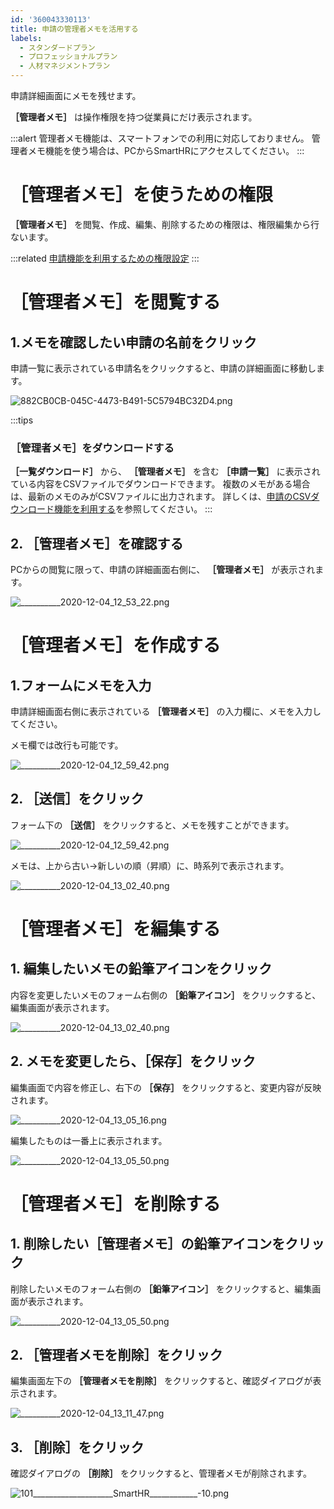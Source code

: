 ```yaml
---
id: '360043330113'
title: 申請の管理者メモを活用する
labels:
  - スタンダードプラン
  - プロフェッショナルプラン
  - 人材マネジメントプラン
---
```

申請詳細画面にメモを残せます。

 **［管理者メモ］** は操作権限を持つ従業員にだけ表示されます。

:::alert
管理者メモ機能は、スマートフォンでの利用に対応しておりません。
管理者メモ機能を使う場合は、PCからSmartHRにアクセスしてください。
:::

# ［管理者メモ］を使うための権限

 **［管理者メモ］** を閲覧、作成、編集、削除するための権限は、権限編集から行ないます。

:::related
[申請機能を利用するための権限設定](https://knowledge.smarthr.jp/hc/ja/articles/360026262453)
:::

# ［管理者メモ］を閲覧する

## 1.メモを確認したい申請の名前をクリック

申請一覧に表示されている申請名をクリックすると、申請の詳細画面に移動します。

![882CB0CB-045C-4473-B491-5C5794BC32D4.png](./882CB0CB-045C-4473-B491-5C5794BC32D4.png)

:::tips
### ［管理者メモ］をダウンロードする
 **［一覧ダウンロード］** から、 **［管理者メモ］** を含む **［申請一覧］** に表示されている内容をCSVファイルでダウンロードできます。
複数のメモがある場合は、最新のメモのみがCSVファイルに出力されます。
詳しくは、[申請のCSVダウンロード機能を利用する](https://knowledge.smarthr.jp/hc/ja/articles/360051114994)を参照してください。
:::

## 2\. ［管理者メモ］を確認する

PCからの閲覧に限って、申請の詳細画面右側に、 **［管理者メモ］** が表示されます。

![__________2020-12-04_12_53_22.png](./__________2020-12-04_12_53_22.png)

# ［管理者メモ］を作成する

## 1.フォームにメモを入力

申請詳細画面右側に表示されている **［管理者メモ］** の入力欄に、メモを入力してください。

メモ欄では改行も可能です。

![__________2020-12-04_12_59_42.png](./00___________2020-12-04_12_59_42.png)

## 2\. ［送信］をクリック

フォーム下の **［送信］** をクリックすると、メモを残すことができます。

![__________2020-12-04_12_59_42.png](./01___________2020-12-04_12_59_42.png)

メモは、上から古い→新しいの順（昇順）に、時系列で表示されます。

![__________2020-12-04_13_02_40.png](./00___________2020-12-04_13_02_40.png)

# ［管理者メモ］を編集する

## 1\. 編集したいメモの鉛筆アイコンをクリック

内容を変更したいメモのフォーム右側の **［鉛筆アイコン］** をクリックすると、編集画面が表示されます。

![__________2020-12-04_13_02_40.png](./01___________2020-12-04_13_02_40.png)

## 2\. メモを変更したら、［保存］をクリック

編集画面で内容を修正し、右下の **［保存］** をクリックすると、変更内容が反映されます。

![__________2020-12-04_13_05_16.png](./__________2020-12-04_13_05_16.png)

編集したものは一番上に表示されます。

![__________2020-12-04_13_05_50.png](./00___________2020-12-04_13_05_50.png)

# ［管理者メモ］を削除する

## 1\. 削除したい［管理者メモ］の鉛筆アイコンをクリック

削除したいメモのフォーム右側の **［鉛筆アイコン］** をクリックすると、編集画面が表示されます。

![__________2020-12-04_13_05_50.png](./01___________2020-12-04_13_05_50.png)

## 2\. ［管理者メモを削除］をクリック

編集画面左下の **［管理者メモを削除］** をクリックすると、確認ダイアログが表示されます。

![__________2020-12-04_13_11_47.png](./__________2020-12-04_13_11_47.png)

## 3\. ［削除］をクリック

確認ダイアログの **［削除］** をクリックすると、管理者メモが削除されます。

![101____________________SmartHR____________-10.png](./101____________________SmartHR____________-10.png)
